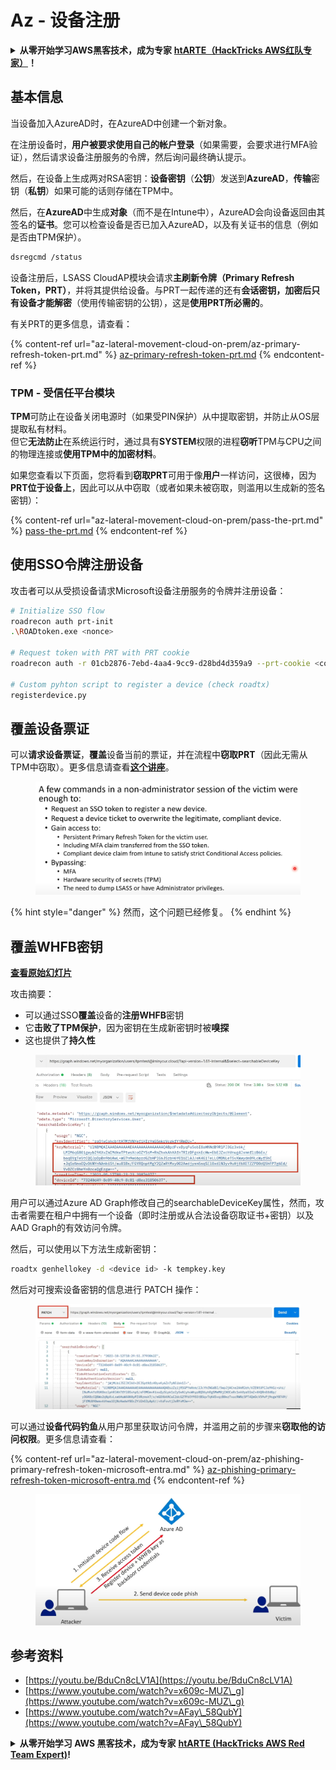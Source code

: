 # Az - 设备注册

<details>

<summary><strong>从零开始学习AWS黑客技术，成为专家</strong> <a href="https://training.hacktricks.xyz/courses/arte"><strong>htARTE（HackTricks AWS红队专家）</strong></a><strong>！</strong></summary>

支持HackTricks的其他方式：

- 如果您想看到您的**公司在HackTricks中做广告**或**下载PDF格式的HackTricks**，请查看[**订阅计划**](https://github.com/sponsors/carlospolop)!
- 获取[**官方PEASS & HackTricks周边产品**](https://peass.creator-spring.com)
- 探索[**PEASS家族**](https://opensea.io/collection/the-peass-family)，我们的独家[**NFTs**](https://opensea.io/collection/the-peass-family)
- **加入** 💬 [**Discord群组**](https://discord.gg/hRep4RUj7f) 或 [**电报群组**](https://t.me/peass) 或 **关注**我们的**Twitter** 🐦 [**@hacktricks\_live**](https://twitter.com/hacktricks\_live)**。**
- 通过向[**HackTricks**](https://github.com/carlospolop/hacktricks)和[**HackTricks Cloud**](https://github.com/carlospolop/hacktricks-cloud) github仓库提交PR来分享您的黑客技巧。

</details>

## 基本信息

当设备加入AzureAD时，在AzureAD中创建一个新对象。

在注册设备时，**用户被要求使用自己的帐户登录**（如果需要，会要求进行MFA验证），然后请求设备注册服务的令牌，然后询问最终确认提示。

然后，在设备上生成两对RSA密钥：**设备密钥**（**公钥**）发送到**AzureAD**，**传输**密钥（**私钥**）如果可能的话则存储在TPM中。

然后，在**AzureAD**中生成**对象**（而不是在Intune中），AzureAD会向设备返回由其签名的**证书**。您可以检查设备是否已加入AzureAD，以及有关证书的信息（例如是否由TPM保护）。
```bash
dsregcmd /status
```
设备注册后，LSASS CloudAP模块会请求**主刷新令牌（Primary Refresh Token，PRT）**，并将其提供给设备。与PRT一起传递的还有**会话密钥，加密后只有设备才能解密**（使用传输密钥的公钥），这是**使用PRT所必需的**。

有关PRT的更多信息，请查看：

{% content-ref url="az-lateral-movement-cloud-on-prem/az-primary-refresh-token-prt.md" %}
[az-primary-refresh-token-prt.md](az-lateral-movement-cloud-on-prem/az-primary-refresh-token-prt.md)
{% endcontent-ref %}

### TPM - 受信任平台模块

**TPM**可防止在设备关闭电源时（如果受PIN保护）从中提取密钥，并防止从OS层提取私有材料。\
但它**无法防止**在系统运行时，通过具有**SYSTEM**权限的进程**窃听**TPM与CPU之间的物理连接或**使用TPM中的加密材料**。

如果您查看以下页面，您将看到**窃取PRT**可用于像**用户**一样访问，这很棒，因为**PRT位于设备上**，因此可以从中窃取（或者如果未被窃取，则滥用以生成新的签名密钥）：

{% content-ref url="az-lateral-movement-cloud-on-prem/pass-the-prt.md" %}
[pass-the-prt.md](az-lateral-movement-cloud-on-prem/pass-the-prt.md)
{% endcontent-ref %}

## 使用SSO令牌注册设备

攻击者可以从受损设备请求Microsoft设备注册服务的令牌并注册设备：
```bash
# Initialize SSO flow
roadrecon auth prt-init
.\ROADtoken.exe <nonce>

# Request token with PRT with PRT cookie
roadrecon auth -r 01cb2876-7ebd-4aa4-9cc9-d28bd4d359a9 --prt-cookie <cookie>

# Custom pyhton script to register a device (check roadtx)
registerdevice.py
```
## 覆盖设备票证

可以**请求设备票证**，**覆盖**设备当前的票证，并在流程中**窃取PRT**（因此无需从TPM中窃取）。更多信息请查看[**这个讲座**](https://youtu.be/BduCn8cLV1A)。

<figure><img src="../../.gitbook/assets/image (32).png" alt=""><figcaption></figcaption></figure>

{% hint style="danger" %}
然而，这个问题已经修复。
{% endhint %}

## 覆盖WHFB密钥

[**查看原始幻灯片**](https://dirkjanm.io/assets/raw/Windows%20Hello%20from%20the%20other%20side\_nsec\_v1.0.pdf)

攻击摘要：

- 可以通过SSO**覆盖**设备的**注册WHFB**密钥
- 它**击败了TPM保护**，因为密钥在生成新密钥时被**嗅探**
- 这也提供了**持久性**

<figure><img src="../../.gitbook/assets/image (34).png" alt=""><figcaption></figcaption></figure>

用户可以通过Azure AD Graph修改自己的searchableDeviceKey属性，然而，攻击者需要在租户中拥有一个设备（即时注册或从合法设备窃取证书+密钥）以及AAD Graph的有效访问令牌。

然后，可以使用以下方法生成新密钥：
```bash
roadtx genhellokey -d <device id> -k tempkey.key
```
然后对可搜索设备密钥的信息进行 PATCH 操作：

<figure><img src="../../.gitbook/assets/image (36).png" alt=""><figcaption></figcaption></figure>

可以通过**设备代码钓鱼**从用户那里获取访问令牌，并滥用之前的步骤来**窃取他的访问权限**。更多信息请查看：

{% content-ref url="az-lateral-movement-cloud-on-prem/az-phishing-primary-refresh-token-microsoft-entra.md" %}
[az-phishing-primary-refresh-token-microsoft-entra.md](az-lateral-movement-cloud-on-prem/az-phishing-primary-refresh-token-microsoft-entra.md)
{% endcontent-ref %}

<figure><img src="../../.gitbook/assets/image (37).png" alt=""><figcaption></figcaption></figure>

## 参考资料

* [https://youtu.be/BduCn8cLV1A](https://youtu.be/BduCn8cLV1A)
* [https://www.youtube.com/watch?v=x609c-MUZ\_g](https://www.youtube.com/watch?v=x609c-MUZ\_g)
* [https://www.youtube.com/watch?v=AFay\_58QubY](https://www.youtube.com/watch?v=AFay\_58QubY)

<details>

<summary><strong>从零开始学习 AWS 黑客技术，成为专家</strong> <a href="https://training.hacktricks.xyz/courses/arte"><strong>htARTE (HackTricks AWS Red Team Expert)</strong></a><strong>!</strong></summary>

支持 HackTricks 的其他方式：

* 如果您想在 HackTricks 中看到您的**公司广告**或**下载 PDF 版本的 HackTricks**，请查看[**订阅计划**](https://github.com/sponsors/carlospolop)!
* 获取[**官方 PEASS & HackTricks 商品**](https://peass.creator-spring.com)
* 探索[**PEASS 家族**](https://opensea.io/collection/the-peass-family)，我们的独家[**NFT**](https://opensea.io/collection/the-peass-family)收藏品
* **加入** 💬 [**Discord 群组**](https://discord.gg/hRep4RUj7f) 或 [**电报群组**](https://t.me/peass) 或在 **Twitter** 🐦 [**@hacktricks\_live**](https://twitter.com/hacktricks\_live)** 上关注我们**。
* 通过向 [**HackTricks**](https://github.com/carlospolop/hacktricks) 和 [**HackTricks Cloud**](https://github.com/carlospolop/hacktricks-cloud) github 仓库提交 PR 来分享您的黑客技巧。

</details>
